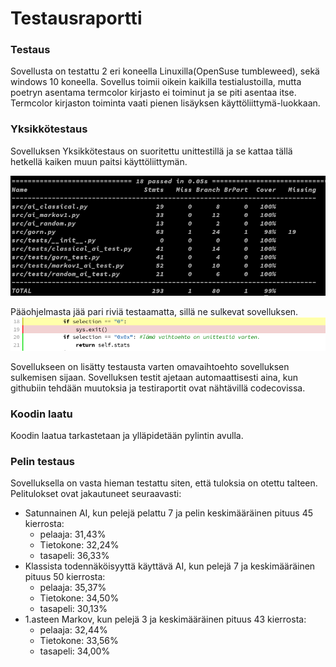 # Testausraportti

### Testaus

 Sovellusta on testattu 2 eri koneella Linuxilla(OpenSuse tumbleweed), sekä windows 10 koneella. Sovellus toimii oikein kaikilla testialustoilla, mutta poetryn asentama termcolor kirjasto ei toiminut ja se piti asentaa itse. Termcolor kirjaston toiminta vaati pienen lisäyksen käyttöliittymä-luokkaan.

### Yksikkötestaus
 Sovelluksen Yksikkötestaus on suoritettu unittestillä ja se kattaa tällä hetkellä kaiken muun paitsi käyttöliittymän. 
 
 ![testausraportti](./kuvat/testiraportti.png)
 
 Pääohjelmasta jää pari riviä testaamatta, sillä ne sulkevat sovelluksen. 
 ![testaamatta](./kuvat/testaamatta_1.png)
 
 Sovellukseen on lisätty testausta varten omavaihtoehto sovelluksen sulkemisen sijaan. Sovelluksen testit ajetaan automaattisesti aina, kun githubiin tehdään muutoksia ja testiraportit ovat nähtävillä codecovissa.
 
### Koodin laatu

Koodin laatua tarkastetaan ja ylläpidetään pylintin avulla.

### Pelin testaus

 Sovelluksella on vasta hieman testattu siten, että tuloksia on otettu talteen. 
 Pelitulokset ovat jakautuneet seuraavasti:
 
* Satunnainen AI, kun pelejä pelattu 7 ja pelin keskimääräinen pituus 45 kierrosta:
    - pelaaja:   31,43%
    - Tietokone: 32,24%
    - tasapeli:  36,33% 
* Klassista todennäköisyyttä käyttävä AI, kun pelejä 7 ja keskimääräinen pituus 50 kierrosta:
    - pelaaja:   35,37%
    - Tietokone: 34,50%
    - tasapeli:  30,13%
* 1.asteen Markov, kun pelejä 3 ja keskimääräinen pituus 43 kierrosta:
    - pelaaja:   32,44%
    - Tietokone: 33,56%
    - tasapeli:  34,00%
